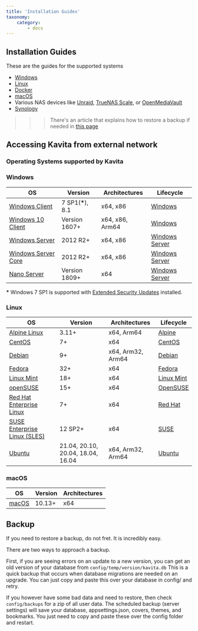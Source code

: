 ```yaml
---
title: 'Installation Guides'
taxonomy:
    category:
        - docs
---
```


## Installation Guides

These are the guides for the supported systems

* [Windows](https://wiki.kavitareader.com/install/windows-install) 
* [Linux](https://wiki.kavitareader.com/install/linux-install)
* [Docker](https://wiki.kavitareader.com/install/docker-install)
* [macOS](https://wiki.kavitareader.com/install/macos)
* Various NAS devices like [Unraid](https://wiki.kavitareader.com/install/unraid), [TrueNAS Scale](https://wiki.kavitareader.com/en/install/truenas-scale), or [OpenMediaVault](https://www.openmediavault.org/)
* [Synology](https://wiki.kavitareader.com/en/install/synology)

>>> There's an article that explains how to restore a backup if needed in [this page](#backup) 

## Accessing Kavita from external network

### Operating Systems supported by Kavita

### Windows

| OS                                    | Version            | Architectures   | Lifecycle                                  |
|---------------------------------------|--------------------|-----------------|--------------------------------------------|
| [Windows Client][Windows-client]      | 7 SP1(**\***), 8.1 | x64, x86        | [Windows][Windows-lifecycle]               |
| [Windows 10 Client][Windows-client]   | Version 1607+      | x64, x86, Arm64 | [Windows][Windows-lifecycle]               |
| [Windows Server][Windows-Server]      | 2012 R2+           | x64, x86        | [Windows Server][Windows-Server-lifecycle] |
| [Windows Server Core][Windows-Server] | 2012 R2+           | x64, x86        | [Windows Server][Windows-Server-lifecycle] |
| [Nano Server][Nano-Server]            | Version 1809+      | x64             | [Windows Server][Windows-Server-lifecycle] |

**\*** Windows 7 SP1 is supported with [Extended Security Updates](https://docs.microsoft.com/troubleshoot/windows-client/windows-7-eos-faq/windows-7-extended-security-updates-faq) installed.

[Windows-client]: https://www.microsoft.com/windows/
[Windows-lifecycle]: https://support.microsoft.com/help/13853/windows-lifecycle-fact-sheet
[win-client-docker]: https://hub.docker.com/_/microsoft-windows
[Windows-Server-lifecycle]: https://docs.microsoft.com/windows-server/get-started/windows-server-release-info
[Nano-Server]: https://docs.microsoft.com/windows-server/get-started/getting-started-with-nano-server
[Windows-Server]: https://docs.microsoft.com/windows-server/

### Linux

| OS                                   | Version                           | Architectures     | Lifecycle                          |
|--------------------------------------|-----------------------------------|-------------------|------------------------------------|
| [Alpine Linux][Alpine]               | 3.11+                             | x64, Arm64        | [Alpine][Alpine-lifecycle]         |
| [CentOS][CentOS]                     | 7+                                | x64               | [CentOS][CentOS-lifecycle]         |
| [Debian][Debian]                     | 9+                                | x64, Arm32, Arm64 | [Debian][Debian-lifecycle]         |
| [Fedora][Fedora]                     | 32+                               | x64               | [Fedora][Fedora-lifecycle]         |
| [Linux Mint][Linux-Mint]             | 18+                               | x64               | [Linux Mint][Linux-Mint-lifecycle] |
| [openSUSE][OpenSUSE]                 | 15+                               | x64               | [OpenSUSE][OpenSUSE-lifecycle]     |
| [Red Hat Enterprise Linux][RHEL]     | 7+                                | x64               | [Red Hat][RHEL-lifecycle]          |
| [SUSE Enterprise Linux (SLES)][SLES] | 12 SP2+                           | x64               | [SUSE][SLES-lifecycle]             |
| [Ubuntu][Ubuntu]                     | 21.04, 20.10, 20.04, 18.04, 16.04 | x64, Arm32, Arm64 | [Ubuntu][Ubuntu-lifecycle]         |

[Alpine]: https://alpinelinux.org/
[Alpine-lifecycle]: https://wiki.alpinelinux.org/wiki/Alpine_Linux:Releases
[CentOS]: https://www.centos.org/
[CentOS-lifecycle]:https://wiki.centos.org/FAQ/General
[CentOS-docker]: https://hub.docker.com/_/centos
[CentOS-pm]: https://docs.microsoft.com/dotnet/core/install/linux-package-manager-centos8
[Debian]: https://www.debian.org/
[Debian-lifecycle]: https://wiki.debian.org/DebianReleases
[Debian-pm]: https://docs.microsoft.com/dotnet/core/install/linux-package-manager-debian10
[Fedora]: https://getfedora.org/
[Fedora-lifecycle]: https://fedoraproject.org/wiki/End_of_life
[Fedora-docker]: https://hub.docker.com/_/fedora
[Fedora-msft-pm]: https://docs.microsoft.com/dotnet/core/install/linux-package-manager-fedora32
[Fedora-pm]: https://fedoraproject.org/wiki/DotNet
[Linux-Mint]: https://linuxmint.com/
[Linux-Mint-lifecycle]: https://forums.linuxmint.com/viewforum.php?f=143
[OpenSUSE]: https://opensuse.org/
[OpenSUSE-lifecycle]: https://en.opensuse.org/Lifetime
[OpenSUSE-docker]: https://hub.docker.com/r/opensuse/leap
[OpenSUSE-pm]: https://docs.microsoft.com/dotnet/core/install/linux-package-manager-opensuse15
[RHEL]: https://www.redhat.com/en/technologies/linux-platforms/enterprise-linux
[RHEL-lifecycle]: https://access.redhat.com/support/policy/updates/errata/
[RHEL-msft-pm]: https://docs.microsoft.com/dotnet/core/install/linux-package-manager-rhel8
[RHEL-pm]: https://access.redhat.com/documentation/en-us/red_hat_enterprise_linux/8/html/developing_.net_applications_in_rhel_8/using-net-core-on-rhel_gsg#installing-net-core_gsg
[SLES]: https://www.suse.com/products/server/
[SLES-lifecycle]: https://www.suse.com/lifecycle/
[SLES-pm]: https://docs.microsoft.com/dotnet/core/install/linux-package-manager-sles15
[Ubuntu]: https://ubuntu.com/
[Ubuntu-lifecycle]: https://wiki.ubuntu.com/Releases
[Ubuntu-pm]: https://docs.microsoft.com/dotnet/core/install/linux-package-manager-ubuntu-2004

### macOS

| OS             | Version | Architectures |
|----------------|---------|---------------|
| [macOS][macOS] | 10.13+  | x64           |

[macOS]: https://support.apple.com/macos

## Backup
If you need to restore a backup, do not fret. It is incredibly easy. 

There are two ways to approach a backup. 

First, if you are seeing errors on an update to a new version, you can get an old version of your database from `config/temp/version/kavita.db` This is a quick backup that occurs when database migrations are needed on an upgrade. You can just copy and paste this over your database in config/ and retry. 

If you however have some bad data and need to restore, then check `config/backups` for a zip of all user data. The scheduled backup (server settings) will save your database, appsettings.json, covers, themes, and bookmarks. You just need to copy and paste these over the config folder and restart. 
